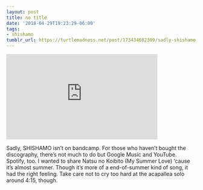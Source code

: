 ```yaml
---
layout: post
title: no title
date: '2018-04-29T19:23:29-06:00'
tags:
- shishamo
tumblr_url: https://turtlemadness.net/post/173434082309/sadly-shishamo-isnt-on-bandcamp-for-those-who
---
```

<iframe width="400" height="225" id="youtube_iframe" src="https://www.youtube.com/embed/MOC7juwKHgk?feature=oembed&amp;enablejsapi=1&amp;origin=https://safe.txmblr.com&amp;wmode=opaque" frameborder="0" allow="accelerometer; autoplay; encrypted-media; gyroscope; picture-in-picture" allowfullscreen></iframe>  

Sadly, SHISHAMO isn’t on bandcamp. For those who haven’t bought the discography, there’s not much to do but Google Music and YouTube. Spotify, too. I wanted to share Natsu no Koibito (My Summer Love)&nbsp;‘cause it’s almost summer. Though it’s more of a end-of-summer kind of song, it had the right feeling. Take care not to cry too hard at the acapallea solo around 4:15, though.

